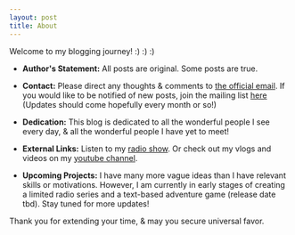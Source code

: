 ```yaml
---
layout: post
title: About
---
```

Welcome to my blogging journey! :) :) :)
<br>
- **Author's Statement:** All posts are original. Some posts are true.

- **Contact:** Please direct any thoughts & comments to [the official email](mailto:greensheepblog.official@gmail.com). If you would like to be notified of new posts, join the mailing list [here](https://forms.gle/NSKtN8wA6qx5uB2v9) (Updates should come hopefully every month or so!)

- **Dedication:** This blog is dedicated to all the wonderful people I see every day, & all the wonderful people I have yet to meet!

- **External Links:**
Listen to my [radio show](https://camfm.co.uk/shows/the-cosmic-adventuring-radio-show/). Or check out my vlogs and videos on my [youtube channel](https://www.youtube.com/@HB-unlimited).

- **Upcoming Projects:**
I have many more vague ideas than I have relevant skills or motivations. However, I am currently in early stages of creating a limited radio series and a text-based adventure game (release date tbd). Stay tuned for more updates!


Thank you for extending your time, & may you secure universal favor.
